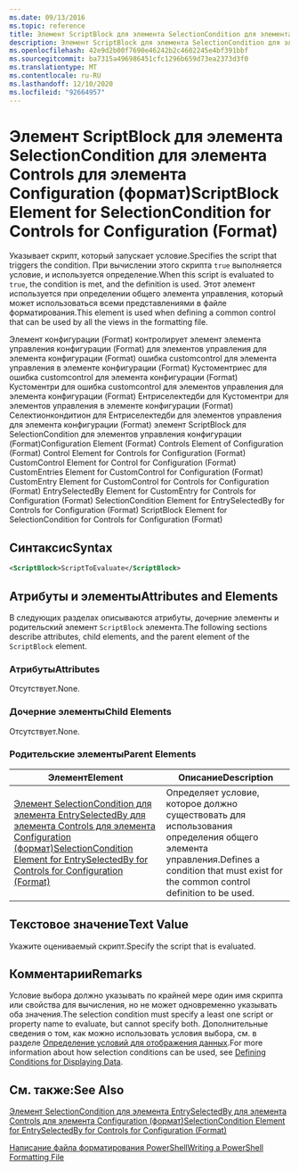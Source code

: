 ```yaml
---
ms.date: 09/13/2016
ms.topic: reference
title: Элемент ScriptBlock для элемента SelectionCondition для элемента Controls для элемента Configuration (формат)
description: Элемент ScriptBlock для элемента SelectionCondition для элемента Controls для элемента Configuration (формат)
ms.openlocfilehash: 42e9d2b00f7690e46242b2c4602245e4bf391bbf
ms.sourcegitcommit: ba7315a496986451cfc1296b659d73ea2373d3f0
ms.translationtype: MT
ms.contentlocale: ru-RU
ms.lasthandoff: 12/10/2020
ms.locfileid: "92664957"
---
```

# <a name="scriptblock-element-for-selectioncondition-for-controls-for-configuration-format"></a><span data-ttu-id="29f5f-103">Элемент ScriptBlock для элемента SelectionCondition для элемента Controls для элемента Configuration (формат)</span><span class="sxs-lookup"><span data-stu-id="29f5f-103">ScriptBlock Element for SelectionCondition for Controls for Configuration (Format)</span></span>

<span data-ttu-id="29f5f-104">Указывает скрипт, который запускает условие.</span><span class="sxs-lookup"><span data-stu-id="29f5f-104">Specifies the script that triggers the condition.</span></span> <span data-ttu-id="29f5f-105">При вычислении этого скрипта `true` выполняется условие, и используется определение.</span><span class="sxs-lookup"><span data-stu-id="29f5f-105">When this script is evaluated to `true`, the condition is met, and the definition is used.</span></span> <span data-ttu-id="29f5f-106">Этот элемент используется при определении общего элемента управления, который может использоваться всеми представлениями в файле форматирования.</span><span class="sxs-lookup"><span data-stu-id="29f5f-106">This element is used when defining a common control that can be used by all the views in the formatting file.</span></span>

<span data-ttu-id="29f5f-107">Элемент конфигурации (Format) контролирует элемент элемента управления конфигурации (Format) для элементов управления для элемента конфигурации (Format) ошибка customcontrol для элемента управления в элементе конфигурации (Format) Кустоментриес для ошибка customcontrol для элемента конфигурации (Format) Кустоментри для ошибка customcontrol для элементов управления для элемента конфигурации (Format) Ентриселектедби для Кустоментри для элементов управления в элементе конфигурации (Format) Селектионкондитион для Ентриселектедби для элементов управления для элемента конфигурации (Format) элемент ScriptBlock для SelectionCondition для элементов управления конфигурации (Format)</span><span class="sxs-lookup"><span data-stu-id="29f5f-107">Configuration Element (Format) Controls Element of Configuration (Format) Control Element for Controls for Configuration (Format) CustomControl Element for Control for Configuration (Format) CustomEntries Element for CustomControl for Configuration (Format) CustomEntry Element for CustomControl for Controls for Configuration (Format) EntrySelectedBy Element for CustomEntry for Controls for Configuration (Format) SelectionCondition Element for EntrySelectedBy for Controls for Configuration (Format) ScriptBlock Element for SelectionCondition for Controls for Configuration (Format)</span></span>

## <a name="syntax"></a><span data-ttu-id="29f5f-108">Синтаксис</span><span class="sxs-lookup"><span data-stu-id="29f5f-108">Syntax</span></span>

```xml
<ScriptBlock>ScriptToEvaluate</ScriptBlock>
```

## <a name="attributes-and-elements"></a><span data-ttu-id="29f5f-109">Атрибуты и элементы</span><span class="sxs-lookup"><span data-stu-id="29f5f-109">Attributes and Elements</span></span>

<span data-ttu-id="29f5f-110">В следующих разделах описываются атрибуты, дочерние элементы и родительский элемент `ScriptBlock` элемента.</span><span class="sxs-lookup"><span data-stu-id="29f5f-110">The following sections describe attributes, child elements, and the parent element of the `ScriptBlock` element.</span></span>

### <a name="attributes"></a><span data-ttu-id="29f5f-111">Атрибуты</span><span class="sxs-lookup"><span data-stu-id="29f5f-111">Attributes</span></span>

<span data-ttu-id="29f5f-112">Отсутствует.</span><span class="sxs-lookup"><span data-stu-id="29f5f-112">None.</span></span>

### <a name="child-elements"></a><span data-ttu-id="29f5f-113">Дочерние элементы</span><span class="sxs-lookup"><span data-stu-id="29f5f-113">Child Elements</span></span>

<span data-ttu-id="29f5f-114">Отсутствует.</span><span class="sxs-lookup"><span data-stu-id="29f5f-114">None.</span></span>

### <a name="parent-elements"></a><span data-ttu-id="29f5f-115">Родительские элементы</span><span class="sxs-lookup"><span data-stu-id="29f5f-115">Parent Elements</span></span>

|<span data-ttu-id="29f5f-116">Элемент</span><span class="sxs-lookup"><span data-stu-id="29f5f-116">Element</span></span>|<span data-ttu-id="29f5f-117">Описание</span><span class="sxs-lookup"><span data-stu-id="29f5f-117">Description</span></span>|
|-------------|-----------------|
|[<span data-ttu-id="29f5f-118">Элемент SelectionCondition для элемента EntrySelectedBy для элемента Controls для элемента Configuration (формат)</span><span class="sxs-lookup"><span data-stu-id="29f5f-118">SelectionCondition Element for EntrySelectedBy for Controls for Configuration (Format)</span></span>](./selectioncondition-element-for-entryselectedby-for-controls-for-configuration-format.md)|<span data-ttu-id="29f5f-119">Определяет условие, которое должно существовать для использования определения общего элемента управления.</span><span class="sxs-lookup"><span data-stu-id="29f5f-119">Defines a condition that must exist for the common control definition to be used.</span></span>|

## <a name="text-value"></a><span data-ttu-id="29f5f-120">Текстовое значение</span><span class="sxs-lookup"><span data-stu-id="29f5f-120">Text Value</span></span>

<span data-ttu-id="29f5f-121">Укажите оцениваемый скрипт.</span><span class="sxs-lookup"><span data-stu-id="29f5f-121">Specify the script that is evaluated.</span></span>

## <a name="remarks"></a><span data-ttu-id="29f5f-122">Комментарии</span><span class="sxs-lookup"><span data-stu-id="29f5f-122">Remarks</span></span>

<span data-ttu-id="29f5f-123">Условие выбора должно указывать по крайней мере один имя скрипта или свойства для вычисления, но не может одновременно указывать оба значения.</span><span class="sxs-lookup"><span data-stu-id="29f5f-123">The selection condition must specify a least one script or property name to evaluate, but cannot specify both.</span></span> <span data-ttu-id="29f5f-124">Дополнительные сведения о том, как можно использовать условия выбора, см. в разделе [Определение условий для отображения данных](./defining-conditions-for-displaying-data.md).</span><span class="sxs-lookup"><span data-stu-id="29f5f-124">For more information about how selection conditions can be used, see [Defining Conditions for Displaying Data](./defining-conditions-for-displaying-data.md).</span></span>

## <a name="see-also"></a><span data-ttu-id="29f5f-125">См. также:</span><span class="sxs-lookup"><span data-stu-id="29f5f-125">See Also</span></span>

[<span data-ttu-id="29f5f-126">Элемент SelectionCondition для элемента EntrySelectedBy для элемента Controls для элемента Configuration (формат)</span><span class="sxs-lookup"><span data-stu-id="29f5f-126">SelectionCondition Element for EntrySelectedBy for Controls for Configuration (Format)</span></span>](./selectioncondition-element-for-entryselectedby-for-controls-for-configuration-format.md)

[<span data-ttu-id="29f5f-127">Написание файла форматирования PowerShell</span><span class="sxs-lookup"><span data-stu-id="29f5f-127">Writing a PowerShell Formatting File</span></span>](./writing-a-powershell-formatting-file.md)

